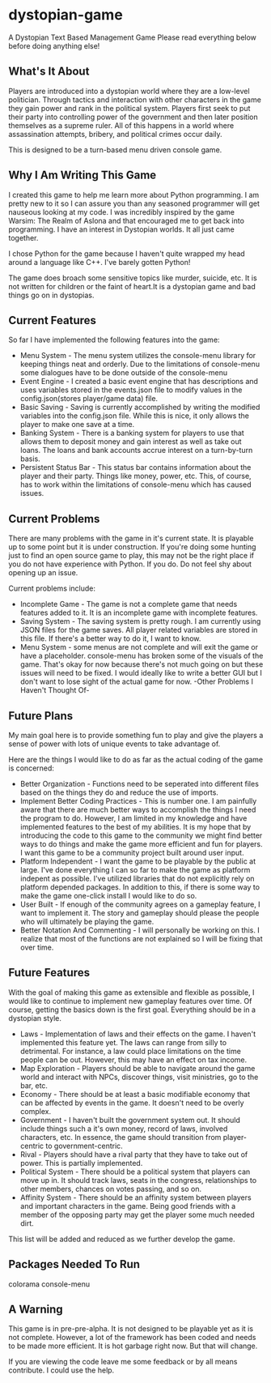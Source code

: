 # dystopian-game
A Dystopian Text Based Management Game
Please read everything below before doing anything else!

## What's It About
Players are introduced into a dystopian world where they are a low-level politician. Through tactics and interaction with other characters in the game they gain power and rank in the political system. Players first seek to put their party into controlling power of the government and then later position themselves as a supreme ruler. All of this happens in a world where assassination attempts, bribery, and political crimes occur daily.

This is designed to be a turn-based menu driven console game.

## Why I Am Writing This Game
I created this game to help me learn more about Python programming. I am pretty new to it so I can assure you than any seasoned programmer will get nauseous looking at my code. I was incredibly inspired by the game Warsim: The Realm of Aslona and that encouraged me to get back into programming. I have an interest in Dystopian worlds. It all just came together.

I chose Python for the game because I haven't quite wrapped my head around a language like C++. I've barely gotten Python!

The game does broach some sensitive topics like murder, suicide, etc. It is not written for children or the faint of heart.It is a dystopian game and bad things go on in dystopias.

## Current Features
So far I have implemented the following features into the game:

- Menu System - The menu system utilizes the console-menu library for keeping things neat and orderly. Due to the limitations of console-menu some dialogues have to be done outside of the console-menu
- Event Engine - I created a basic event engine that has descriptions and uses variables stored in the events.json file to modify values in the config.json(stores player/game data) file.
- Basic Saving - Saving is currently accomplished by writing the modified variables into the config.json file. While this is nice, it only allows the player to make one save at a time.
- Banking System - There is a banking system for players to use that allows them to deposit money and gain interest as well as take out loans. The loans and bank accounts accrue interest on a turn-by-turn basis.
- Persistent Status Bar - This status bar contains information about the player and their party. Things like money, power, etc. This, of course, has to work within the limitations of console-menu which has caused issues.

## Current Problems
There are many problems with the game in it's current state. It is playable up to some point but it is under construction. If you're doing some hunting just to find an open source game to play, this may not be the right place if you do not have experience with Python. If you do. Do not feel shy about opening up an issue.

Current problems include:
- Incomplete Game - The game is not a complete game that needs features added to it. It is an incomplete game with incomplete features.
- Saving System - The saving system is pretty rough. I am currently using JSON files for the game saves. All player related variables are stored in this file. If there's a better way to do it, I want to know.
- Menu System - some menus are not complete and will exit the game or have a placeholder. console-menu has broken some of the visuals of the game. That's okay for now because there's not much going on but these issues will need to be fixed. I would ideally like to write a better GUI but I don't want to lose sight of the actual game for now.
-Other Problems I Haven't Thought Of-

## Future Plans
My main goal here is to provide something fun to play and give the players a sense of power with lots of unique events to take advantage of.

Here are the things I would like to do as far as the actual coding of the game is concerned:

- Better Organization - Functions need to be seperated into different files based on the things they do and reduce the use of imports.
- Implement Better Coding Practices - This is number one. I am painfully aware that there are much better ways to accomplish the things I need the program to do. However, I am limited in my knowledge and have implemented features to the best of my abilities. It is my hope that by introducing the code to this game to the community we might find better ways to do things and make the game more efficient and fun for players. I want this game to be a community project built around user input.
- Platform Independent - I want the game to be playable by the public at large. I've done everything I can so far to make the game as platform indepent as possible. I've utilized libraries that do not explicitly rely on platform depended packages. In addition to this, if there is some way to make the game one-click install I would like to do so.
- User Built - If enough of the community agrees on a gameplay feature, I want to implement it. The story and gameplay should please the people who will ultimately be playing the game.
- Better Notation And Commenting - I will personally be working on this. I realize that most of the functions are not explained so I will be fixing that over time.

## Future Features
With the goal of making this game as extensible and flexible as possible, I would like to continue to implement new gameplay features over time. Of course, getting the basics down is the first goal. Everything should be in a dystopian style.

- Laws - Implementation of laws and their effects on the game. I haven't implemented this feature yet. The laws can range from silly to detrimental. For instance, a law could place limitations on the time people can be out. However, this may have an effect on tax income.
- Map Exploration - Players should be able to navigate around the game world and interact with NPCs, discover things, visit ministries, go to the bar, etc.
- Economy - There should be at least a basic modifiable economy that can be affected by events in the game. It doesn't need to be overly complex.
- Government - I haven't built the government system out. It should include things such a it's own money, record of laws, involved characters, etc. In essence, the game should transition from player-centric to government-centric.
- Rival - Players should have a rival party that they have to take out of power. This is partially implemented.
- Political System - There should be a political system that players can move up in. It should track laws, seats in the congress, relationships to other members, chances on votes passing, and so on.
- Affinity System - There should be an affinity system between players and important characters in the game. Being good friends with a member of the opposing party may get the player some much needed dirt.

This list will be added and reduced as we further develop the game.

## Packages Needed To Run
colorama
console-menu

## A Warning
This game is in pre-pre-alpha. It is not designed to be playable yet as it is not complete. However, a lot of the framework has been coded and needs to be made more efficient. It is hot garbage right now. But that will change.

If you are viewing the code leave me some feedback or by all means contribute. I could use the help.
